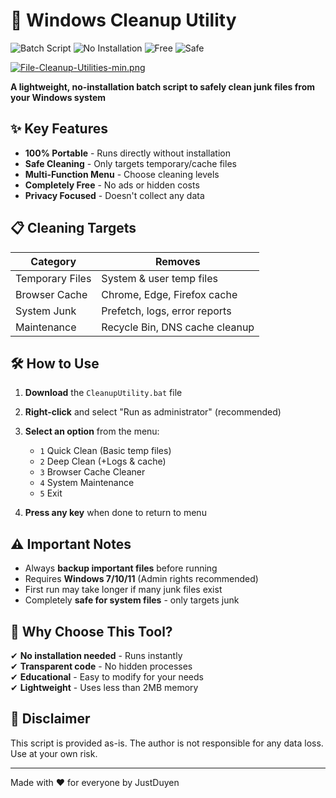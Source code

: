 # 🚀 Windows Cleanup Utility

![Batch Script](https://img.shields.io/badge/Type-Batch_Script-blue) 
![No Installation](https://img.shields.io/badge/Requires-No_Installation-green) 
![Free](https://img.shields.io/badge/Price-Free-success) 
![Safe](https://img.shields.io/badge/Safety-Non_destructive-yellow)

[![File-Cleanup-Utilities-min.png](https://i.postimg.cc/XJTQzsQt/File-Cleanup-Utilities-min.png)](https://postimg.cc/TLJVyJ8c)

**A lightweight, no-installation batch script to safely clean junk files from your Windows system**

## ✨ Key Features

- **100% Portable** - Runs directly without installation
- **Safe Cleaning** - Only targets temporary/cache files
- **Multi-Function Menu** - Choose cleaning levels
- **Completely Free** - No ads or hidden costs
- **Privacy Focused** - Doesn't collect any data

## 📋 Cleaning Targets

| Category          | Removes                          |
|-------------------|----------------------------------|
| Temporary Files   | System & user temp files         |
| Browser Cache     | Chrome, Edge, Firefox cache      |
| System Junk       | Prefetch, logs, error reports    |
| Maintenance       | Recycle Bin, DNS cache cleanup   |

## 🛠️ How to Use

1. **Download** the `CleanupUtility.bat` file
2. **Right-click** and select "Run as administrator" (recommended)
3. **Select an option** from the menu:
   - `1` Quick Clean (Basic temp files)
   - `2` Deep Clean (+Logs & cache)
   - `3` Browser Cache Cleaner
   - `4` System Maintenance
   - `5` Exit

4. **Press any key** when done to return to menu

## ⚠️ Important Notes

- Always **backup important files** before running
- Requires **Windows 7/10/11** (Admin rights recommended)
- First run may take longer if many junk files exist
- Completely **safe for system files** - only targets junk

## 🌟 Why Choose This Tool?

✔ **No installation needed** - Runs instantly  
✔ **Transparent code** - No hidden processes  
✔ **Educational** - Easy to modify for your needs  
✔ **Lightweight** - Uses less than 2MB memory  

## 🛑 Disclaimer

This script is provided as-is. The author is not responsible for any data loss. Use at your own risk.

---

Made with ❤️ for everyone by JustDuyen
